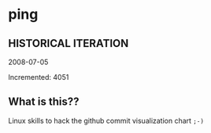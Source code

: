 # ping

## HISTORICAL ITERATION
2008-07-05

Incremented: 4051

## What is this?? 
Linux skills to hack the github commit visualization chart `;-)`

